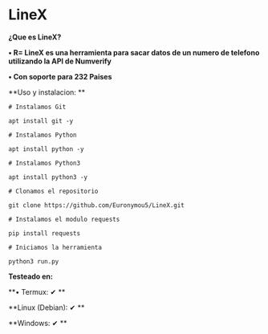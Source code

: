# LineX
**¿Que es LineX?**

**• R= LineX es una herramienta para sacar datos de un numero de telefono utilizando la API de Numverify**

**• Con soporte para 232 Paises**

**Uso y instalacion: **
```
# Instalamos Git

apt install git -y
```
```
# Instalamos Python

apt install python -y
```
```
# Instalamos Python3

apt install python3 -y
```
```
# Clonamos el repositorio

git clone https://github.com/Euronymou5/LineX.git
```
```
# Instalamos el modulo requests

pip install requests
```
```
# Iniciamos la herramienta

python3 run.py
```

**Testeado en:**

**• Termux: ✔ **

**Linux (Debian): ✔ **

**Windows: ✔ **
